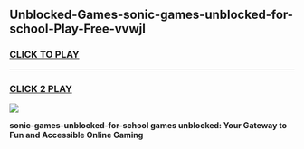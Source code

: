 
## Unblocked-Games-sonic-games-unblocked-for-school-Play-Free-vvwjl
<h3>
<a href="https://premium76.site?title=sonic-games-unblocked-for-school&ref=12A">CLICK TO PLAY</a></h3>
<hr>

<h3>
<a href="https://premium76.site?title=sonic-games-unblocked-for-school&ref=12A">CLICK 2 PLAY</a>
  
</h3>

<a href="https://premium76.site?title=sonic-games-unblocked-for-school&ref=12A"><img src="https://clearcache.store/games.png"></a>


**sonic-games-unblocked-for-school games unblocked: Your Gateway to Fun and Accessible Online Gaming**

